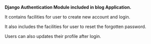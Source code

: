 **Django Authentication Module included in blog Application.**

It contains facilities for user to create new account and login.

It also includes the facilities for user to reset the forgotten password.

Users can also updates their profile after login.
